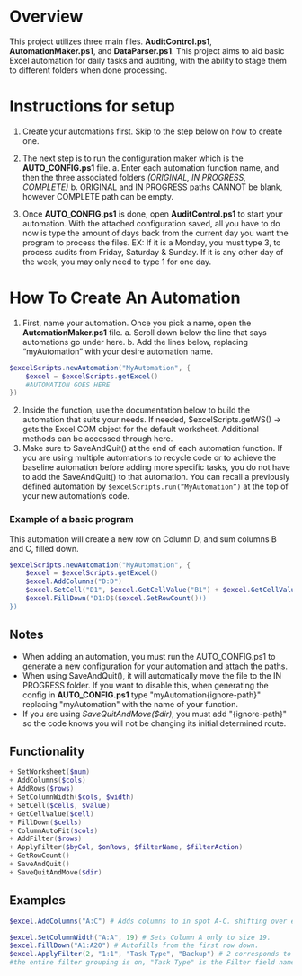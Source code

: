 # Overview
This project utilizes three main files. **AuditControl.ps1**, **AutomationMaker.ps1**, and **DataParser.ps1**. This project aims to aid basic Excel automation for daily tasks and auditing, with the ability to stage them to different folders when done processing.

# Instructions for setup
1. Create your automations first. Skip to the step below on how to create one.

2.	The next step is to run the configuration maker which is the **AUTO_CONFIG.ps1** file.
    a.	Enter each automation function name, and then the three associated folders *(ORIGINAL, IN PROGRESS, COMPLETE)*
    b.	ORIGINAL and IN PROGRESS paths CANNOT be blank, however COMPLETE path can be empty.
    
3.	Once **AUTO_CONFIG.ps1** is done, open **AuditControl.ps1** to start your automation. With the attached configuration saved, all you have to do now is type the amount of days back from the current day you want the program to process the files. 
EX: If it is a Monday, you must type 3, to process audits from Friday, Saturday & Sunday.
If it is any other day of the week, you may only need to type 1 for one day.


# How To Create An Automation
1.	First, name your automation. Once you pick a name, open the **AutomationMaker.ps1** file.
a.	Scroll down below the line that says automations go under here.
b.	Add the lines below, replacing “myAutomation” with your desire automation name.
```powershell
$excelScripts.newAutomation("MyAutomation", {
    $excel = $excelScripts.getExcel()
    #AUTOMATION GOES HERE
})
```
2.	Inside the function, use the documentation below to build the automation that suits your needs. If needed, 
$excelScripts.getWS() -> gets the Excel COM object for the default worksheet. Additional methods can be accessed through here.
3.	Make sure to SaveAndQuit() at the end of each automation function. If you are using multiple automations to recycle code or to achieve the baseline automation before adding more specific tasks, you do not have to add the SaveAndQuit() to that automation. You can recall a previously defined automation by `$excelScripts.run(“MyAutomation”)` at the top of your new automation’s code.

### Example of a basic program
This automation will create a new row on Column D, and sum columns B and C, filled down.
```powershell
$excelScripts.newAutomation("MyAutomation", {
    $excel = $excelScripts.getExcel()
    $excel.AddColumns("D:D")
    $excel.SetCell("D1", $excel.GetCellValue("B1") + $excel.GetCellValue("C1"))
    $excel.FillDown("D1:D$($excel.GetRowCount()))
})
```


## Notes
- When adding an automation, you must run the AUTO_CONFIG.ps1 to generate a new configuration for your automation and attach the paths. 
- When using SaveAndQuit(), it will automatically move the file to the IN PROGRESS folder. If you want to disable this, when generating the config in **AUTO_CONFIG.ps1** type "myAutomation{ignore-path}" replacing "myAutomation" with the name of your function.
- If you are using _SaveQuitAndMove($dir)_, you must add "{ignore-path}" so the code knows you will not be changing its initial determined route.


## Functionality
```powershell
+ SetWorksheet($num)
+ AddColumns($cols)
+ AddRows($rows)
+ SetColumnWidth($cols, $width)
+ SetCell($cells, $value)
+ GetCellValue($cell)
+ FillDown($cells)
+ ColumnAutoFit($cols)
+ AddFilter($rows)
+ ApplyFilter($byCol, $onRows, $filterName, $filterAction)
+ GetRowCount()
+ SaveAndQuit()
+ SaveQuitAndMove($dir)
```
## Examples

```powershell
$excel.AddColumns("A:C") # Adds columns to in spot A-C. shifting over everything to right

$excel.SetColumnWidth("A:A", 19) # Sets Column A only to size 19. 
$excel.FillDown("A1:A20") # Autofills from the first row down.
$excel.ApplyFilter(2, "1:1", "Task Type", "Backup") # 2 corresponds to the column that has the filter, "1:1" corresponds to which row
#the entire filter grouping is on, "Task Type" is the Filter field name, and "Backup" is what I want to filter by.
 ```
 
